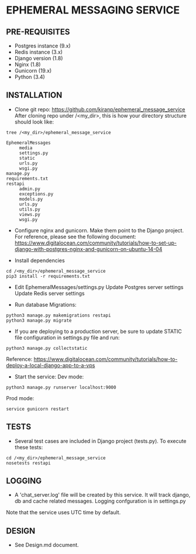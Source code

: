 EPHEMERAL MESSAGING SERVICE
============================
PRE-REQUISITES
--------------
- Postgres instance (9.x)
- Redis instance (3.x)
- Django version (1.8)
- Nginx (1.8)
- Gunicorn (19.x)
- Python (3.4)


INSTALLATION
------------

- Clone git repo:
https://github.com/kiranp/ephemeral_message_service
After cloning repo under /<my_dir>, this is how your directory structure should look like:

```
tree /<my_dir>/ephemeral_message_service
```

```
EphemeralMessages
     media
     settings.py
     static
     urls.py
     wsgi.py
manage.py
requirements.txt
restapi
     admin.py
     exceptions.py
     models.py
     urls.py
     utils.py
     views.py
     wsgi.py
```

- Configure nginx and gunicorn. Make them point to the Django project.
For reference, please see the following document:
https://www.digitalocean.com/community/tutorials/how-to-set-up-django-with-postgres-nginx-and-gunicorn-on-ubuntu-14-04

- Install dependencies

```
cd /<my_dir>/ephemeral_message_service
pip3 install -r requirements.txt
```

- Edit EphemeralMessages/settings.py
Update Postgres server settings
Update Redis server settings

- Run database Migrations:
```
python3 manage.py makemigrations restapi
python3 manage.py migrate
```

- If you are deploying to a production server, be sure to update STATIC file configuration in settings.py file and run:
```
python3 manage.py collectstatic
```
Reference:
https://www.digitalocean.com/community/tutorials/how-to-deploy-a-local-django-app-to-a-vps

- Start the service:
Dev mode:
```
python3 manage.py runserver localhost:9000
```

Prod mode:
```
service gunicorn restart
```

TESTS
-----
- Several test cases are included in Django project (tests.py). To execute these tests:
```
cd /<my_dir>/ephemeral_message_service
nosetests restapi
```

LOGGING
-------
- A 'chat_server.log' file will be created by this service.  It will track django, db and cache related messages. 
Logging confguration is in settings.py

Note that the service uses UTC time by default.

DESIGN
------
- See Design.md document.

